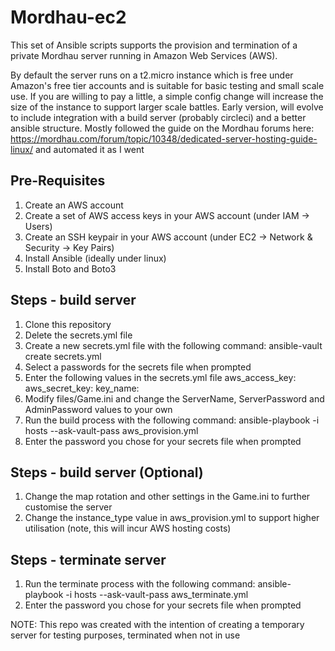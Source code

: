 # Mordhau-ec2

This set of Ansible scripts supports the provision and termination of a private Mordhau server running in Amazon Web Services (AWS).

By default the server runs on a t2.micro instance which is free under Amazon's free tier accounts and is suitable for basic testing and small scale use. 
If you are willing to pay a little, a simple config change will increase the size of the instance to support larger scale battles.
Early version, will evolve to include integration with a build server (probably circleci) and a better ansible structure.
Mostly followed the guide on the Mordhau forums here: https://mordhau.com/forum/topic/10348/dedicated-server-hosting-guide-linux/ 
and automated it as I went

## Pre-Requisites
1. Create an AWS account
2. Create a set of AWS access keys in your AWS account (under IAM -> Users)
3. Create an SSH keypair in your AWS account (under EC2 -> Network & Security -> Key Pairs)
4. Install Ansible (ideally under linux)
5. Install Boto and Boto3

## Steps - build server
1. Clone this repository
2. Delete the secrets.yml file
3. Create a new secrets.yml file with the following command:
  ansible-vault create secrets.yml
4. Select a passwords for the secrets file when prompted
5. Enter the following values in the secrets.yml file
  aws_access_key: <your access key>
  aws_secret_key: <your secret key>
  key_name: <your ssh key pair name>
6. Modify files/Game.ini and change the ServerName, ServerPassword and AdminPassword values to your own
7. Run the build process with the following command:
  ansible-playbook -i hosts --ask-vault-pass aws_provision.yml
8. Enter the password you chose for your secrets file when prompted

## Steps - build server (Optional)
1. Change the map rotation and other settings in the Game.ini to further customise the server
2. Change the instance_type value in aws_provision.yml to support higher utilisation (note, this will incur AWS hosting costs)

## Steps - terminate server
1. Run the terminate process with the following command:
  ansible-playbook -i hosts --ask-vault-pass aws_terminate.yml
2. Enter the password you chose for your secrets file when prompted
 
NOTE: This repo was created with the intention of creating a temporary server for testing purposes, terminated when not in use
